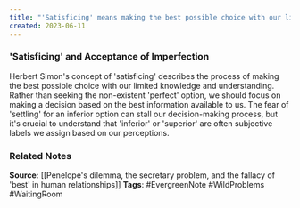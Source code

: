 ```yaml
---
title: "'Satisficing' means making the best possible choice with our limited knowledge and understanding, rather than seeking the perfect option"
created: 2023-06-11
---
```


### 'Satisficing' and Acceptance of Imperfection
Herbert Simon's concept of 'satisficing' describes the process of making the best possible choice with our limited knowledge and understanding. Rather than seeking the non-existent 'perfect' option, we should focus on making a decision based on the best information available to us. The fear of 'settling' for an inferior option can stall our decision-making process, but it's crucial to understand that 'inferior' or 'superior' are often subjective labels we assign based on our perceptions.

### Related Notes
**Source**: [[Penelope's dilemma, the secretary problem, and the fallacy of 'best' in human relationships]]
**Tags**: #EvergreenNote #WildProblems #WaitingRoom 

